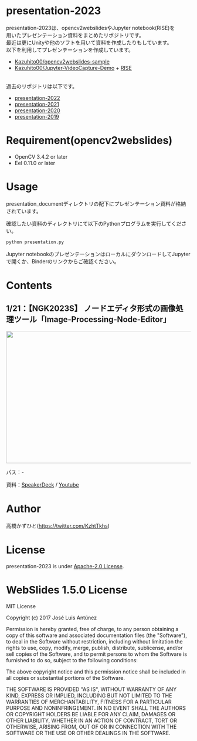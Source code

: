 # presentation-2023
presentation-2023は、opencv2webslidesやJupyter notebook(RISE)を<br>用いたプレゼンテーション資料をまとめたリポジトリです。<br>
最近は更にUnityや他のソフトを用いて資料を作成したりもしています。<br>
以下を利用してプレゼンテーションを作成しています。
* [Kazuhito00/opencv2webslides-sample](https://github.com/Kazuhito00/opencv2webslides-sample)
* [Kazuhito00/Jupyter-VideoCapture-Demo](https://github.com/Kazuhito00/Jupyter-VideoCapture-Demo) + [RISE](https://rise.readthedocs.io/en/stable/)<br><br>

過去のリポジトリは以下です。
* [presentation-2022](https://github.com/Kazuhito00/presentation-2022)
* [presentation-2021](https://github.com/Kazuhito00/presentation-2021)
* [presentation-2020](https://github.com/Kazuhito00/presentation-2020)
* [presentation-2019](https://github.com/Kazuhito00/presentation-2019)

# Requirement(opencv2webslides)
 
* OpenCV 3.4.2 or later
* Eel 0.11.0 or later
 
# Usage
 
presentation_documentディレクトリの配下にプレゼンテーション資料が格納されています。

確認したい資料のディレクトリにて以下のPythonプログラムを実行してください。
 
```bash
python presentation.py
```

Jupyter notebookのプレゼンテーションはローカルにダウンロードしてJupyterで開くか、Binderのリンクからご確認ください。

# Contents
## 1/21：【NGK2023S】 ノードエディタ形式の画像処理ツール「Image-Processing-Node-Editor」
<img src="https://user-images.githubusercontent.com/37477845/213899233-59097c8f-1f7e-45a5-bfe0-ed07c497f391.png" width="640px" height="360px">

パス：-

資料：[SpeakerDeck](https://speakerdeck.com/kazuhitotakahashi/ngk2023s-image-processing-node-editor) / [Youtube](https://youtu.be/Ohi3sqEnP8g)

# Author
高橋かずひと(https://twitter.com/KzhtTkhs)
 
# License 
presentation-2023 is under [Apache-2.0 License](LICENSE).

# WebSlides 1.5.0 License 
MIT License

Copyright (c) 2017 José Luis Antúnez

Permission is hereby granted, free of charge, to any person obtaining a copy
of this software and associated documentation files (the "Software"), to deal
in the Software without restriction, including without limitation the rights
to use, copy, modify, merge, publish, distribute, sublicense, and/or sell
copies of the Software, and to permit persons to whom the Software is
furnished to do so, subject to the following conditions:

The above copyright notice and this permission notice shall be included in all
copies or substantial portions of the Software.

THE SOFTWARE IS PROVIDED "AS IS", WITHOUT WARRANTY OF ANY KIND, EXPRESS OR
IMPLIED, INCLUDING BUT NOT LIMITED TO THE WARRANTIES OF MERCHANTABILITY,
FITNESS FOR A PARTICULAR PURPOSE AND NONINFRINGEMENT. IN NO EVENT SHALL THE
AUTHORS OR COPYRIGHT HOLDERS BE LIABLE FOR ANY CLAIM, DAMAGES OR OTHER
LIABILITY, WHETHER IN AN ACTION OF CONTRACT, TORT OR OTHERWISE, ARISING FROM,
OUT OF OR IN CONNECTION WITH THE SOFTWARE OR THE USE OR OTHER DEALINGS IN THE
SOFTWARE.
